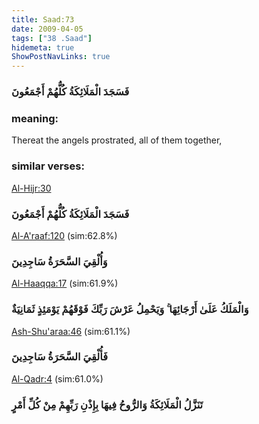 ```yaml
---
title: Saad:73
date: 2009-04-05
tags: ["38 .Saad"]
hidemeta: true 
ShowPostNavLinks: true 
---
```

### فَسَجَدَ الْمَلَائِكَةُ كُلُّهُمْ أَجْمَعُونَ
### meaning: 
Thereat the angels prostrated, all of them together,
### similar verses: 

[Al-Hijr:30](/15/30)

### فَسَجَدَ الْمَلَائِكَةُ كُلُّهُمْ أَجْمَعُونَ

[Al-A'raaf:120](/7/120) (sim:62.8%)

### وَأُلْقِيَ السَّحَرَةُ سَاجِدِينَ

[Al-Haaqqa:17](/69/17) (sim:61.9%)

### وَالْمَلَكُ عَلَىٰ أَرْجَائِهَا ۚ وَيَحْمِلُ عَرْشَ رَبِّكَ فَوْقَهُمْ يَوْمَئِذٍ ثَمَانِيَةٌ

[Ash-Shu'araa:46](/26/46) (sim:61.1%)

### فَأُلْقِيَ السَّحَرَةُ سَاجِدِينَ

[Al-Qadr:4](/97/4) (sim:61.0%)

### تَنَزَّلُ الْمَلَائِكَةُ وَالرُّوحُ فِيهَا بِإِذْنِ رَبِّهِمْ مِنْ كُلِّ أَمْرٍ
